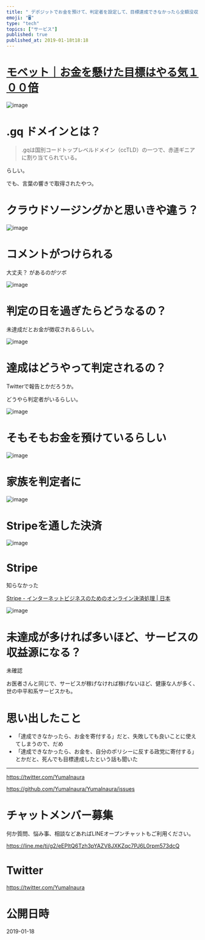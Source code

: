 ```yaml
---
title: " デポジットでお金を預けて、判定者を設定して、目標達成できなかったら全額没収！ ( @nodenodenode1 on Twitter ) "
emoji: "🖥"
type: "tech"
topics: ["サービス"]
published: true
published_at: 2019-01-18t18:18
---
```



# [モベット｜お金を懸けた目標はやる気１００倍](https://www.mobet.gq/)

![image](https://user-images.githubusercontent.com/13635059/51376591-0b25c580-1b4c-11e9-8fdc-0ef3f7ed539e.png)

# .gq ドメインとは？

>.gqは国別コードトップレベルドメイン（ccTLD）の一つで、赤道ギニアに割り当てられている。

らしい。

でも、言葉の響きで取得されたやつ。

# クラウドソージングかと思いきや違う？

![image](https://user-images.githubusercontent.com/13635059/51376628-209aef80-1b4c-11e9-93ff-1fa8b4b776dc.png)

# コメントがつけられる

大丈夫？ があるのがツボ

![image](https://user-images.githubusercontent.com/13635059/51376653-2f81a200-1b4c-11e9-9f69-b96ef49c96cd.png)

# 判定の日を過ぎたらどうなるの？

未達成だとお金が徴収されるらしい。

![image](https://user-images.githubusercontent.com/13635059/51376701-4b854380-1b4c-11e9-8068-545bcc29a1e2.png)

# 達成はどうやって判定されるの？

Twitterで報告とかだろうか。

どうやら判定者がいるらしい。

![image](https://user-images.githubusercontent.com/13635059/51376725-62c43100-1b4c-11e9-982a-eff7c2f02a9c.png)

# そもそもお金を預けているらしい

![image](https://user-images.githubusercontent.com/13635059/51376745-6e175c80-1b4c-11e9-89e6-2caf081fd684.png)

# 家族を判定者に

![image](https://user-images.githubusercontent.com/13635059/51376767-7a9bb500-1b4c-11e9-8f24-81bde86899f9.png)

# Stripeを通した決済

![image](https://user-images.githubusercontent.com/13635059/51376779-84bdb380-1b4c-11e9-9187-a6eefac6f677.png)

# Stripe

知らなかった

[Stripe - インターネットビジネスのためのオンライン決済処理 | 日本](https://stripe.com/jp)

![image](https://user-images.githubusercontent.com/13635059/51376796-8dae8500-1b4c-11e9-99fe-eb069a66033a.png)

# 未達成が多ければ多いほど、サービスの収益源になる？

未確認

お医者さんと同じで、サービスが稼げなければ稼げないほど、健康な人が多く、世の中平和系サービスかも。

# 思い出したこと

- 「達成できなかったら、お金を寄付する」だと、失敗しても良いことに使えてしまうので、だめ
- 「達成できなかったら、お金を、自分のポリシーに反する政党に寄付する」とかだと、死んでも目標達成したという話も聞いた

---

https://twitter.com/YumaInaura

https://github.com/YumaInaura/YumaInaura/issues








<!-- Update From Qiita API -->

# チャットメンバー募集


何か質問、悩み事、相談などあればLINEオープンチャットもご利用ください。

https://line.me/ti/g2/eEPltQ6Tzh3pYAZV8JXKZqc7PJ6L0rpm573dcQ





# Twitter


https://twitter.com/YumaInaura


<!-- Update From Qiita API -->



# 公開日時

2019-01-18

